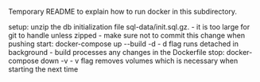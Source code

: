 Temporary README to explain how to run docker in this subdirectory.

setup: unzip the db initialization file sql-data/init.sql.gz.
	- it is too large for git to handle unless zipped
	- make sure not to commit this change when pushing
start: docker-compose up --build -d
	- d flag runs detached in background
	- build processes any changes in the Dockerfile
stop: docker-compose down -v
	- v flag removes volumes which is necessary when starting the next time
